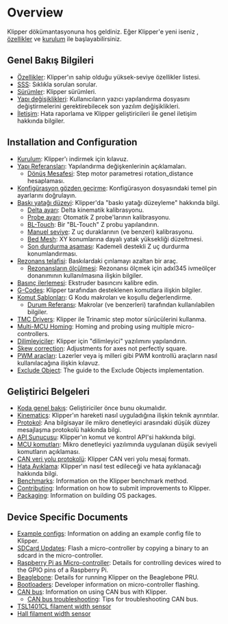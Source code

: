 # Overview

Klipper dökümantasyonuna hoş geldiniz. Eğer Klipper'e yeni iseniz , [özellikler](Features.md) ve [kurulum](Installation.md) ile başlayabilirsiniz.

## Genel Bakış Bilgileri

- [Özellikler](Features.md): Klipper'ın sahip olduğu yüksek-seviye özellikler listesi.
- [SSS](FAQ.md): Sıklıkla sorulan sorular.
- [Sürümler](Releases.md): Klipper sürümleri.
- [Yapı değişiklikleri](Config_Changes.md): Kullanıcıların yazıcı yapılandırma dosyasını değiştirmelerini gerektirebilecek son yazılım değişiklikleri.
- [İletişim](Contact.md): Hata raporlama ve Klipper geliştiricileri ile genel iletişim hakkında bilgiler.

## Installation and Configuration

- [Kurulum](Installation.md): Klipper'ı indirmek için kılavuz.
- [Yapı Referansları](Config_Reference.md): Yapılandırma değişkenlerinin açıklamaları.
   - [Dönüş Mesafesi](Rotation_Distance.md): Step motor parametresi rotation_distance hesaplaması.
- [Konfigürasyon gözden geçirme](Config_checks.md): Konfigürasyon dosyasındaki temel pin ayarlarını doğrulayın.
- [Baskı yatağı düzeyi](Bed_Level.md): Klipper'da "baskı yatağı düzeyleme" hakkında bilgi.
   - [Delta ayarı](Delta_Calibrate.md): Delta kinematik kalibrasyonu.
   - [Probe ayarı](Probe_Calibrate.md): Otomatik Z probe'larının kalibrasyonu.
   - [BL-Touch](BLTouch.md): Bir "BL-Touch" Z probu yapılandırın.
   - [Manuel seviye](Manual_Level.md): Z uç duraklarının (ve benzeri) kalibrasyonu.
   - [Bed Mesh](Bed_Mesh.md): XY konumlarına dayalı yatak yüksekliği düzeltmesi.
   - [Son durdurma aşaması](Endstop_Phase.md): Kademeli destekli Z uç durdurma konumlandırması.
- [Rezonans telafisi](Resonance_Compensation.md): Baskılardaki çınlamayı azaltan bir araç.
   - [Rezonansların ölçülmesi](Measuring_Resonances.md): Rezonansı ölçmek için adxl345 ivmeölçer donanımının kullanılmasına ilişkin bilgiler.
- [Basınç ilerlemesi](Pressure_Advance.md): Ekstruder basıncını kalibre edin.
- [G-Codes](G-Codes.md): Klipper tarafından desteklenen komutlara ilişkin bilgiler.
- [Komut Şablonları](Command_Templates.md): G Kodu makroları ve koşullu değerlendirme.
   - [Durum Referansı](Status_Reference.md): Makrolar (ve benzerleri) tarafından kullanılabilen bilgiler.
- [TMC Drivers](TMC_Drivers.md): Klipper ile Trinamic step motor sürücülerini kullanma.
- [Multi-MCU Homing](Multi_MCU_Homing.md): Homing and probing using multiple micro-controllers.
- [Dilimleyiciler](Slicers.md): Klipper için "dilimleyici" yazılımını yapılandırın.
- [Skew correction](Skew_Correction.md): Adjustments for axes not perfectly square.
- [PWM araçları](Using_PWM_Tools.md): Lazerler veya iş milleri gibi PWM kontrollü araçların nasıl kullanılacağına ilişkin kılavuz.
- [Exclude Object](Exclude_Object.md): The guide to the Exclude Objects implementation.

## Geliştirici Belgeleri

- [Koda genel bakış](Code_Overview.md): Geliştiriciler önce bunu okumalıdır.
- [Kinematics](Kinematics.md): Klipper'ın hareketi nasıl uyguladığına ilişkin teknik ayrıntılar.
- [Protokol](Protocol.md): Ana bilgisayar ile mikro denetleyici arasındaki düşük düzey mesajlaşma protokolü hakkında bilgi.
- [API Sunucusu](API_Server.md): Klipper'ın komut ve kontrol API'si hakkında bilgi.
- [MCU komutları](MCU_Commands.md): Mikro denetleyici yazılımında uygulanan düşük seviyeli komutların açıklaması.
- [CAN veri yolu protokolü](CANBUS_protocol.md): Klipper CAN veri yolu mesaj formatı.
- [Hata Ayıklama](Debugging.md): Klipper'ın nasıl test edileceği ve hata ayıklanacağı hakkında bilgi.
- [Benchmarks](Benchmarks.md): Information on the Klipper benchmark method.
- [Contributing](CONTRIBUTING.md): Information on how to submit improvements to Klipper.
- [Packaging](Packaging.md): Information on building OS packages.

## Device Specific Documents

- [Example configs](Example_Configs.md): Information on adding an example config file to Klipper.
- [SDCard Updates](SDCard_Updates.md): Flash a micro-controller by copying a binary to an sdcard in the micro-controller.
- [Raspberry Pi as Micro-controller](RPi_microcontroller.md): Details for controlling devices wired to the GPIO pins of a Raspberry Pi.
- [Beaglebone](Beaglebone.md): Details for running Klipper on the Beaglebone PRU.
- [Bootloaders](Bootloaders.md): Developer information on micro-controller flashing.
- [CAN bus](CANBUS.md): Information on using CAN bus with Klipper.
   - [CAN bus troubleshooting](CANBUS_Troubleshooting.md): Tips for troubleshooting CAN bus.
- [TSL1401CL filament width sensor](TSL1401CL_Filament_Width_Sensor.md)
- [Hall filament width sensor](Hall_Filament_Width_Sensor.md)
